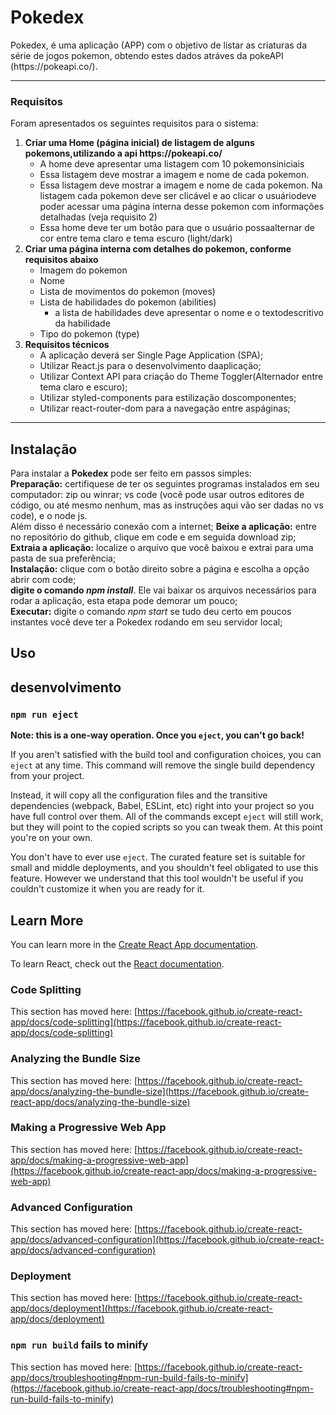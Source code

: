 <h1>Pokedex</h1>
Pokedex, é uma aplicação (APP) com o objetivo de listar as criaturas da série de jogos pokemon, obtendo estes dados atráves da pokeAPI (https://pokeapi.co/).
<hr>
<h3>Requisitos</h3>
Foram apresentados os seguintes requisitos para o sistema: 
<ol>
  <li>
    <b>Criar uma Home (página inicial) de listagem de alguns pokemons,utilizando a api https://pokeapi.co/</b>
    <ul>
      <li>A home deve apresentar uma listagem com 10 pokemonsiniciais</li>
      <li>Essa listagem deve mostrar a imagem e nome de cada pokemon.</li>
      <li>
        Essa listagem deve mostrar a imagem e nome de cada pokemon. Na listagem cada pokemon deve ser clicável e ao clicar o usuáriodeve poder acessar 
        uma página interna desse pokemon com informações detalhadas (veja requisito 2)
      </li>
      <li>Essa home deve ter um botão para que o usuário possaalternar de cor entre tema claro e tema escuro (light/dark)</li>
    </ul>
    
  </li>
  <li>
    <b>Criar uma página interna com detalhes do pokemon, conforme requisitos abaixo</b>
    <ul>
      <li> Imagem do pokemon </li>
      <li> Nome </li>
      <li> Lista de movimentos do pokemon (moves)</li>
      <li> 
        Lista de habilidades do pokemon (abilities)
        <ul><li>a lista de habilidades deve apresentar o nome e o textodescritivo da habilidade</li></ul>
      </li>
      <li>Tipo do pokemon (type)</li>
    </ul>
  </li>
  <li>
    <b>Requisitos técnicos</b>
    <ul>
      <li>A aplicação deverá ser Single Page Application (SPA);</li>
      <li>Utilizar React.js para o desenvolvimento daaplicação;</li>
      <li>Utilizar Context API para criação do Theme Toggler(Alternador entre tema claro e escuro);</li>
      <li>Utilizar styled-components para estilização doscomponentes;</li>
      <li>Utilizar react-router-dom para a navegação entre aspáginas;</li>
    </ul>
  </li>
</ol>
<hr>
<h2> Instalação </h2>
Para instalar a <b>Pokedex</b> pode ser feito em passos simples:<br>
<b>Preparação:</b> certifiquese de ter os seguintes programas instalados em seu computador: zip ou winrar; vs code (você pode usar outros editores de código, ou até mesmo nenhum, mas as instruções aqui vão ser dadas no vs code), e o node js.<br>
Além disso é necessário conexão com a internet;
<b>Beixe a aplicação:</b> entre no repositório do github, clique em code e em seguida download zip;<br>
<b>Extraia a aplicação:</b> localize o arquivo que você baixou e extrai para uma pasta de sua preferência;<br>
<b>Instalação:</b> clique com o botão direito sobre a página e escolha a opção abrir com code;<br>
<b>digite o comando <i>npm install</i></b>. Ele vai baixar os arquivos necessários para rodar a aplicação, esta etapa pode demorar um pouco;<br>
<b>Executar:</b> digite o comando <i>npm start</i> se tudo deu certo em poucos instantes você deve ter a Pokedex rodando em seu servidor local;<br>
</hr>


## Uso


## desenvolvimento




### `npm run eject`

**Note: this is a one-way operation. Once you `eject`, you can't go back!**

If you aren't satisfied with the build tool and configuration choices, you can `eject` at any time. This command will remove the single build dependency from your project.

Instead, it will copy all the configuration files and the transitive dependencies (webpack, Babel, ESLint, etc) right into your project so you have full control over them. All of the commands except `eject` will still work, but they will point to the copied scripts so you can tweak them. At this point you're on your own.

You don't have to ever use `eject`. The curated feature set is suitable for small and middle deployments, and you shouldn't feel obligated to use this feature. However we understand that this tool wouldn't be useful if you couldn't customize it when you are ready for it.

## Learn More

You can learn more in the [Create React App documentation](https://facebook.github.io/create-react-app/docs/getting-started).

To learn React, check out the [React documentation](https://reactjs.org/).

### Code Splitting

This section has moved here: [https://facebook.github.io/create-react-app/docs/code-splitting](https://facebook.github.io/create-react-app/docs/code-splitting)

### Analyzing the Bundle Size

This section has moved here: [https://facebook.github.io/create-react-app/docs/analyzing-the-bundle-size](https://facebook.github.io/create-react-app/docs/analyzing-the-bundle-size)

### Making a Progressive Web App

This section has moved here: [https://facebook.github.io/create-react-app/docs/making-a-progressive-web-app](https://facebook.github.io/create-react-app/docs/making-a-progressive-web-app)

### Advanced Configuration

This section has moved here: [https://facebook.github.io/create-react-app/docs/advanced-configuration](https://facebook.github.io/create-react-app/docs/advanced-configuration)

### Deployment

This section has moved here: [https://facebook.github.io/create-react-app/docs/deployment](https://facebook.github.io/create-react-app/docs/deployment)

### `npm run build` fails to minify

This section has moved here: [https://facebook.github.io/create-react-app/docs/troubleshooting#npm-run-build-fails-to-minify](https://facebook.github.io/create-react-app/docs/troubleshooting#npm-run-build-fails-to-minify)

